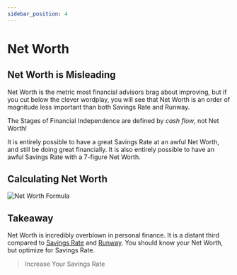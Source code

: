 ```yaml
---
sidebar_position: 4
---
```


# Net Worth

## Net Worth is Misleading

Net Worth is the metric most financial advisors brag about improving, but if you cut below the clever wordplay, you will see that Net Worth is an order of magnitude less important than both Savings Rate and Runway.

The Stages of Financial Independence are defined by *cash flow*, not Net Worth!

It is entirely possible to have a great Savings Rate at an awful Net Worth, and still be doing great financially. It is also entirely possible to have an awful Savings Rate with a 7-figure Net Worth. 

## Calculating Net Worth

![Net Worth Formula](/img/net-worth-calculation-dark.svg)

## Takeaway

Net Worth is incredibly overblown in personal finance. It is a distant third compared to [Savings Rate](savings-rate.md) and [Runway](runway.md). You should know your Net Worth, but optimize for Savings Rate.

>Increase Your Savings Rate